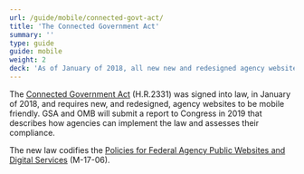 ```yaml
---
url: /guide/mobile/connected-govt-act/
title: 'The Connected Government Act'
summary: ''
type: guide
guide: mobile
weight: 2
deck: 'As of January of 2018, all new new and redesigned agency websites are required to be mobile friendly.'
---
```


The [Connected Government Act](https://www.congress.gov/bill/115th-congress/house-bill/2331) (H.R.2331) was signed into law, in January of 2018, and requires new, and redesigned, agency websites to be mobile friendly. GSA and OMB will submit a report to Congress in 2019 that describes how agencies can implement the law and assesses their compliance.

The new law codifies the [Policies for Federal Agency Public Websites and Digital Services](https://www.whitehouse.gov/sites/whitehouse.gov/files/omb/memoranda/2017/m-17-06.pdf) (M-17-06).
